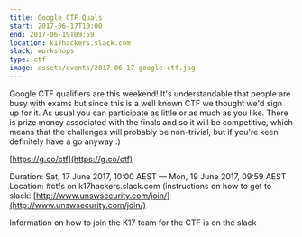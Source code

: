 ```yaml
---
title: Google CTF Quals
start: 2017-06-17T10:00
end: 2017-06-19T09:59
location: k17hackers.slack.com
slack: workshops
type: ctf
image: assets/events/2017-06-17-google-ctf.jpg
---
```


Google CTF qualifiers are this weekend!
It's understandable that people are busy with exams but since this is a well known CTF we thought we'd sign up for it. As usual you can participate as little or as much as you like.
There is prize money associated with the finals and so it will be competitive, which means that the challenges will probably be non-trivial, but if you're keen definitely have a go anyway :)

[https://g.co/ctf](https://g.co/ctf)

Duration: Sat, 17 June 2017, 10:00 AEST — Mon, 19 June 2017, 09:59 AEST
Location: #ctfs on k17hackers.slack.com (instructions on how to get to slack: [http://www.unswsecurity.com/join/](http://www.unswsecurity.com/join/)

Information on how to join the K17 team for the CTF is on the slack
